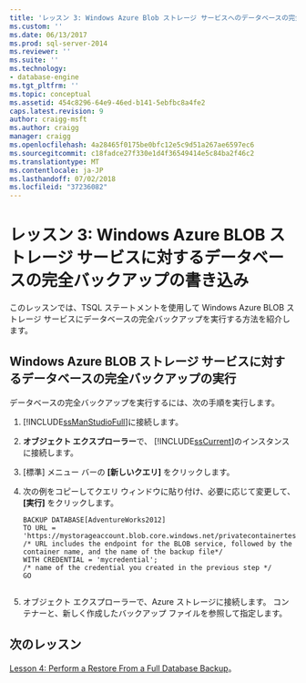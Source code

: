 ```yaml
---
title: 'レッスン 3: Windows Azure Blob ストレージ サービスへのデータベースの完全バックアップの書き込み |Microsoft Docs'
ms.custom: ''
ms.date: 06/13/2017
ms.prod: sql-server-2014
ms.reviewer: ''
ms.suite: ''
ms.technology:
- database-engine
ms.tgt_pltfrm: ''
ms.topic: conceptual
ms.assetid: 454c8296-64e9-46ed-b141-5ebfbc8a4fe2
caps.latest.revision: 9
author: craigg-msft
ms.author: craigg
manager: craigg
ms.openlocfilehash: 4a28465f0175be0bfc12e5c9d51a267ae6597ec6
ms.sourcegitcommit: c18fadce27f330e1d4f36549414e5c84ba2f46c2
ms.translationtype: MT
ms.contentlocale: ja-JP
ms.lasthandoff: 07/02/2018
ms.locfileid: "37236082"
---
```

# <a name="lesson-3-write-a-full-database-backup-to-the-windows-azure-blob-storage-service"></a>レッスン 3: Windows Azure BLOB ストレージ サービスに対するデータベースの完全バックアップの書き込み
  このレッスンでは、TSQL ステートメントを使用して Windows Azure BLOB ストレージ サービスにデータベースの完全バックアップを実行する方法を紹介します。  
  
## <a name="perform-a-full-database-backup-to-the-windows-azure-blob-storage-service"></a>Windows Azure BLOB ストレージ サービスに対するデータベースの完全バックアップの実行  
 データベースの完全バックアップを実行するには、次の手順を実行します。  
  
1.  [!INCLUDE[ssManStudioFull](../includes/ssmanstudiofull-md.md)]に接続します。  
  
2.  **オブジェクト エクスプローラー**で、 [!INCLUDE[ssCurrent](../includes/sscurrent-md.md)]のインスタンスに接続します。  
  
3.  [標準] メニュー バーの **[新しいクエリ]** をクリックします。  
  
4.  次の例をコピーしてクエリ ウィンドウに貼り付け、必要に応じて変更して、 **[実行]** をクリックします。  
  
    ```  
    BACKUP DATABASE[AdventureWorks2012]   
    TO URL = 'https://mystorageaccount.blob.core.windows.net/privatecontainertest/AdventureWorks2012.bak'   
    /* URL includes the endpoint for the BLOB service, followed by the container name, and the name of the backup file*/   
    WITH CREDENTIAL = 'mycredential';  
    /* name of the credential you created in the previous step */   
    GO  
  
    ```  
  
5.  オブジェクト エクスプローラーで、Azure ストレージに接続します。 コンテナーと、新しく作成したバックアップ ファイルを参照して指定します。  
  
## <a name="next-lesson"></a>次のレッスン  
 [Lesson 4: Perform a Restore From a Full Database Backup](../../2014/tutorials/lesson-4-perform-a-restore-from-a-full-database-backup.md)。  
  
  
